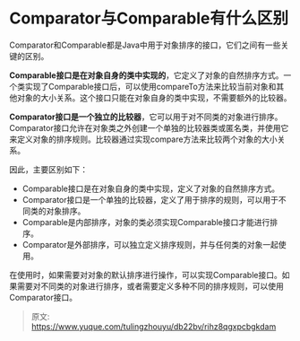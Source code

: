 # Comparator与Comparable有什么区别

Comparator和Comparable都是Java中用于对象排序的接口，它们之间有一些关键的区别。

**Comparable接口是在对象自身的类中实现的**，它定义了对象的自然排序方式。一个类实现了Comparable接口后，可以使用compareTo方法来比较当前对象和其他对象的大小关系。这个接口只能在对象自身的类中实现，不需要额外的比较器。

**Comparator接口是一个独立的比较器**，它可以用于对不同类的对象进行排序。Comparator接口允许在对象类之外创建一个单独的比较器类或匿名类，并使用它来定义对象的排序规则。比较器通过实现compare方法来比较两个对象的大小关系。

因此，主要区别如下：

+ Comparable接口是在对象自身的类中实现，定义了对象的自然排序方式。
+ Comparator接口是一个单独的比较器，定义了用于排序的规则，可以用于不同类的对象排序。
+ Comparable是内部排序，对象的类必须实现Comparable接口才能进行排序。
+ Comparator是外部排序，可以独立定义排序规则，并与任何类的对象一起使用。

在使用时，如果需要对对象的默认排序进行操作，可以实现Comparable接口。如果需要对不同类的对象进行排序，或者需要定义多种不同的排序规则，可以使用Comparator接口。



> 原文: <https://www.yuque.com/tulingzhouyu/db22bv/rihz8qgxpcbgkdam>